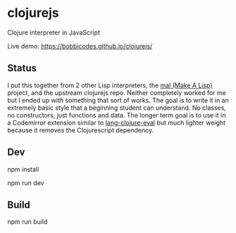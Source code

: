 # clojurejs

Clojure interpreter in JavaScript

Live demo: https://bobbicodes.github.io/clojurejs/

## Status

I put this together from 2 other Lisp interpreters, the [mal (Make A Lisp)](https://github.com/kanaka/mal) project, and the upstream clojurejs repo. Neither completely worked for me but I ended up with something that sort of works. The goal is to write it in an extremely basic style that a beginning student can understand. No classes, no constructors, just functions and data. The longer term goal is to use it in a Codemirror extension similar to [lang-clojure-eval](https://github.com/bobbicodes/lang-clojure-eval/) but much lighter weight because it removes the Clojurescript dependency.

## Dev

npm install

npm run dev

## Build

npm run build